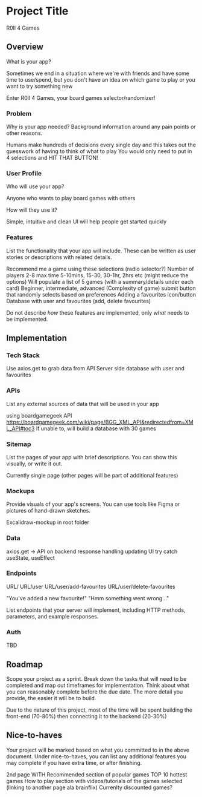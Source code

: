 # Project Title

R0ll 4 Games

## Overview

What is your app?

Sometimes we end in a situation where we're with friends and have some time to use/spend,
but you don't have an idea on which game to play or you want to try something new

Enter R0ll 4 Games, your board games selector/randomizer!

### Problem

Why is your app needed? Background information around any pain points or other reasons.

Humans make hundreds of decisions every single day and this takes out the guesswork of having to think of what to play
You would only need to put in 4 selections and HIT THAT BUTTON!

### User Profile

Who will use your app?

Anyone who wants to play board games with others

How will they use it?

Simple, intuitive and clean UI will help people get started quickly

### Features

List the functionality that your app will include. These can be written as user stories or descriptions with related details.

Recommend me a game using these selections
(radio selector?)
Number of players 2-8 max
time 5-10mins, 15-30, 30-1hr, 2hrs etc (might reduce the options)
Will populate a list of 5 games (with a summary/details under each card)
Beginner, intermediate, advanced
(Complexity of game)
submit button that randomly selects based on preferences
Adding a favourites icon/button
Database with user and favourites (add, delete favourites)

Do not describe _how_ these features are implemented, only _what_ needs to be implemented.

## Implementation

### Tech Stack

Use axios.get to grab data from API
Server side database with user and favourites

### APIs

List any external sources of data that will be used in your app

using boardgamegeek API
https://boardgamegeek.com/wiki/page/BGG_XML_API&redirectedfrom=XML_API#toc3
If unable to, will build a database with 30 games

### Sitemap

List the pages of your app with brief descriptions. You can show this visually, or write it out.

Currently single page (other pages will be part of additional features)

### Mockups

Provide visuals of your app's screens. You can use tools like Figma or pictures of hand-drawn sketches.

Excalidraw-mockup in root folder

### Data

axios.get -> API on backend
response handling
updating UI
try catch
useState, useEffect

### Endpoints

URL/
URL/user
URL/user/add-favourites
URL/user/delete-favourites

"You've added a new favourite!"
"Hmm something went wrong..."

List endpoints that your server will implement, including HTTP methods, parameters, and example responses.

### Auth

TBD

## Roadmap

Scope your project as a sprint. Break down the tasks that will need to be completed and map out timeframes for implementation. Think about what you can reasonably complete before the due date. The more detail you provide, the easier it will be to build.

Due to the nature of this project, most of the time will be spent building the front-end (70-80%)
then connecting it to the backend (20-30%)

## Nice-to-haves

Your project will be marked based on what you committed to in the above document. Under nice-to-haves, you can list any additional features you may complete if you have extra time, or after finishing.

2nd page WITH
Recommended section of popular games
TOP 10 hottest games
How to play section with videos/tutorials of the games selected (linking to another page ala brainflix)
Currenlty discounted games?
